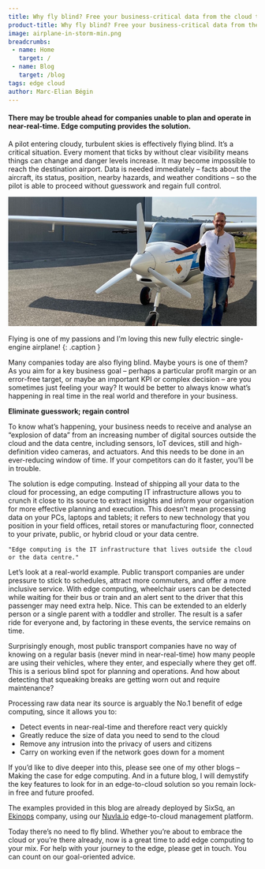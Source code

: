 ```yaml
---
title: Why fly blind? Free your business-critical data from the cloud today
product-title: Why fly blind? Free your business-critical data from the cloud today
image: airplane-in-storm-min.png
breadcrumbs:
 - name: Home
   target: /
 - name: Blog
   target: /blog
tags: edge cloud
author: Marc-Elian Bégin
---
```


#### There may be trouble ahead for companies unable to plan and operate in near-real-time. Edge computing provides the solution.

A pilot entering cloudy, turbulent skies is effectively flying blind. It’s a critical situation. Every moment that ticks by without clear visibility means things can change and danger levels increase. It may become impossible to reach the destination airport. Data is needed immediately – facts about the aircraft, its status, position, nearby hazards, and weather conditions – so the pilot is able to proceed without guesswork and regain full control.

![electric plane](/assets/img/blog/meb-electric-plane.png)

Flying is one of my passions and I’m loving this new fully electric single-engine airplane!
{: .caption }

Many companies today are also flying blind. Maybe yours is one of them? As you aim for a key business goal – perhaps a particular profit margin or an error-free target, or maybe an important KPI or complex decision – are you sometimes just feeling your way? It would be better to always know what’s happening in real time in the real world and therefore in your business.

**Eliminate guesswork; regain control**

To know what’s happening, your business needs to receive and analyse an “explosion of data” from an increasing number of digital sources outside the cloud and the data centre, including sensors, IoT devices, still and high-definition video cameras, and actuators. And this needs to be done in an ever-reducing window of time. If your competitors can do it faster, you’ll be in trouble.

The solution is edge computing. Instead of shipping all your data to the cloud for processing, an edge computing IT infrastructure allows you to crunch it close to its source to extract insights and inform your organisation for more effective planning and execution. This doesn’t mean processing data on your PCs, laptops and tablets; it refers to new technology that you position in your field offices, retail stores or manufacturing floor, connected to your private, public, or hybrid cloud or your data centre.

	"Edge computing is the IT infrastructure that lives outside the cloud or the data centre."

Let’s look at a real-world example. Public transport companies are under pressure to stick to schedules, attract more commuters, and offer a more inclusive service. With edge computing, wheelchair users can be detected while waiting for their bus or train and an alert sent to the driver that this passenger may need extra help. Nice. This can be extended to an elderly person or a single parent with a toddler and stroller. The result is a safer ride for everyone and, by factoring in these events, the service remains on time.

Surprisingly enough, most public transport companies have no way of knowing on a regular basis (never mind in near-real-time) how many people are using their vehicles, where they enter, and especially where they get off. This is a serious blind spot for planning and operations. And how about detecting that squeaking breaks are getting worn out and require maintenance?

Processing raw data near its source is arguably the No.1 benefit of edge computing, since it allows you to:

- Detect events in near-real-time and therefore react very quickly
- Greatly reduce the size of data you need to send to the cloud
- Remove any intrusion into the privacy of users and citizens
- Carry on working even if the network goes down for a moment

If you’d like to dive deeper into this, please see one of my other blogs – Making the case for edge computing. And in a future blog, I will demystify the key features to look for in an edge-to-cloud solution so you remain lock-in free and future proofed.

The examples provided in this blog are already deployed by SixSq, an [Ekinops](https://www.ekinops.com/) company, using our [Nuvla.io](https://nuvla.io/) edge-to-cloud management platform.

Today there’s no need to fly blind. Whether you’re about to embrace the cloud or you’re there already, now is a great time to add edge computing to your mix. For help with your journey to the edge, please get in touch. You can count on our goal-oriented advice.